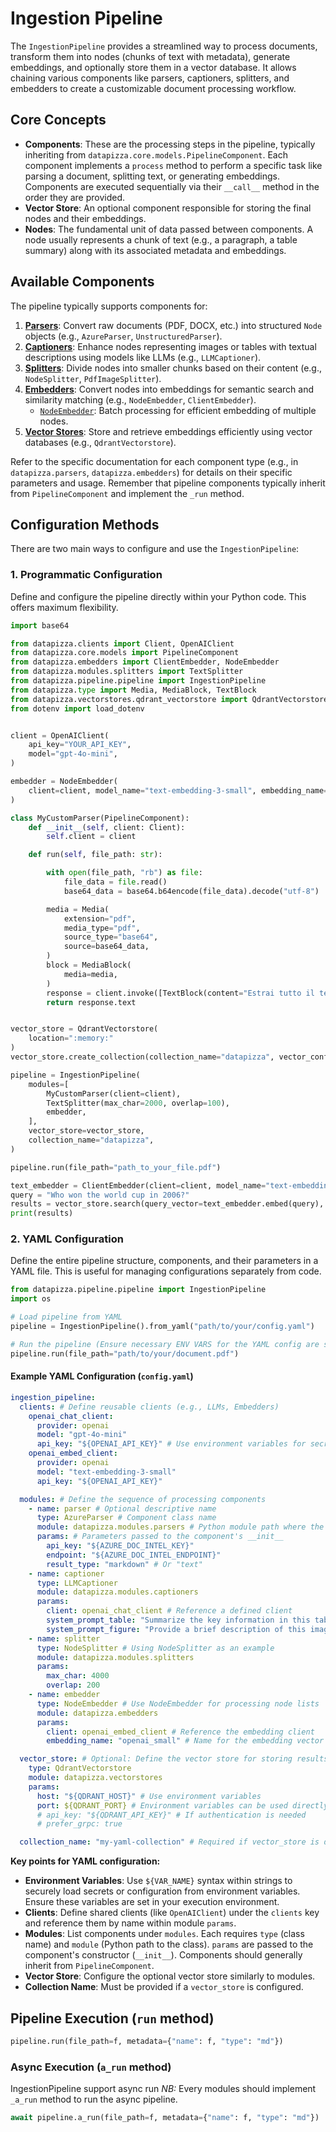 # Ingestion Pipeline


The `IngestionPipeline` provides a streamlined way to process documents, transform them into nodes (chunks of text with metadata), generate embeddings, and optionally store them in a vector database. It allows chaining various components like parsers, captioners, splitters, and embedders to create a customizable document processing workflow.


## Core Concepts

-   **Components**: These are the processing steps in the pipeline, typically inheriting from `datapizza.core.models.PipelineComponent`. Each component implements a `process` method to perform a specific task like parsing a document, splitting text, or generating embeddings. Components are executed sequentially via their `__call__` method in the order they are provided.
-   **Vector Store**: An optional component responsible for storing the final nodes and their embeddings.
-   **Nodes**: The fundamental unit of data passed between components. A node usually represents a chunk of text (e.g., a paragraph, a table summary) along with its associated metadata and embeddings.

## Available Components

The pipeline typically supports components for:

1.  [**Parsers**](../RAG/Components/parsers.md): Convert raw documents (PDF, DOCX, etc.) into structured `Node` objects (e.g., `AzureParser`, `UnstructuredParser`).
2.  [**Captioners**](../RAG/Components/captioners.md): Enhance nodes representing images or tables with textual descriptions using models like LLMs (e.g., `LLMCaptioner`).
3.  [**Splitters**](../RAG/Components/splitters.md): Divide nodes into smaller chunks based on their content (e.g., `NodeSplitter`, `PdfImageSplitter`).
4.  [**Embedders**](../RAG/Components/embedders.md): Convert nodes into embeddings for semantic search and similarity matching (e.g., `NodeEmbedder`, `ClientEmbedder`).
     - [`NodeEmbedder`](../RAG/Components/embedders.md#nodeembedder): Batch processing for efficient embedding of multiple nodes.
5.  [**Vector Stores**](../RAG/Components/vectorstores.md): Store and retrieve embeddings efficiently using vector databases (e.g., `QdrantVectorstore`).

Refer to the specific documentation for each component type (e.g., in `datapizza.parsers`, `datapizza.embedders`) for details on their specific parameters and usage. Remember that pipeline components typically inherit from `PipelineComponent` and implement the `_run` method.


## Configuration Methods

There are two main ways to configure and use the `IngestionPipeline`:

### 1. Programmatic Configuration

Define and configure the pipeline directly within your Python code. This offers maximum flexibility.

```python
import base64

from datapizza.clients import Client, OpenAIClient
from datapizza.core.models import PipelineComponent
from datapizza.embedders import ClientEmbedder, NodeEmbedder
from datapizza.modules.splitters import TextSplitter
from datapizza.pipeline.pipeline import IngestionPipeline
from datapizza.type import Media, MediaBlock, TextBlock
from datapizza.vectorstores.qdrant_vectorstore import QdrantVectorstore, VectorConfig
from dotenv import load_dotenv


client = OpenAIClient(
    api_key="YOUR_API_KEY",
    model="gpt-4o-mini",
)

embedder = NodeEmbedder(
    client=client, model_name="text-embedding-3-small", embedding_name="small"
)

class MyCustomParser(PipelineComponent):
    def __init__(self, client: Client):
        self.client = client

    def run(self, file_path: str):

        with open(file_path, "rb") as file:
            file_data = file.read()
            base64_data = base64.b64encode(file_data).decode("utf-8")

        media = Media(
            extension="pdf",
            media_type="pdf",
            source_type="base64",
            source=base64_data,
        )
        block = MediaBlock(
            media=media,
        )
        response = client.invoke([TextBlock(content="Estrai tutto il testo che vedi in questo documento"), block])
        return response.text


vector_store = QdrantVectorstore(
    location=":memory:"
)
vector_store.create_collection(collection_name="datapizza", vector_config=[VectorConfig(dimensions=1536, name="vector_name")])

pipeline = IngestionPipeline(
    modules=[
        MyCustomParser(client=client),
        TextSplitter(max_char=2000, overlap=100),
        embedder, 
    ],
    vector_store=vector_store,
    collection_name="datapizza",
)

pipeline.run(file_path="path_to_your_file.pdf")

text_embedder = ClientEmbedder(client=client, model_name="text-embedding-3-small", embedding_name="small")
query = "Who won the world cup in 2006?"
results = vector_store.search(query_vector=text_embedder.embed(query), collection_name="datapizzai", k=4)
print(results)

```


### 2. YAML Configuration

Define the entire pipeline structure, components, and their parameters in a YAML file. This is useful for managing configurations separately from code.

```python
from datapizza.pipeline.pipeline import IngestionPipeline
import os

# Load pipeline from YAML
pipeline = IngestionPipeline().from_yaml("path/to/your/config.yaml")

# Run the pipeline (Ensure necessary ENV VARS for the YAML config are set)
pipeline.run(file_path="path/to/your/document.pdf")
```

#### Example YAML Configuration (`config.yaml`)

```yaml
ingestion_pipeline:
  clients: # Define reusable clients (e.g., LLMs, Embedders)
    openai_chat_client:
      provider: openai
      model: "gpt-4o-mini"
      api_key: "${OPENAI_API_KEY}" # Use environment variables for secrets
    openai_embed_client:
      provider: openai
      model: "text-embedding-3-small"
      api_key: "${OPENAI_API_KEY}"

  modules: # Define the sequence of processing components
    - name: parser # Optional descriptive name
      type: AzureParser # Component class name
      module: datapizza.modules.parsers # Python module path where the class resides
      params: # Parameters passed to the component's __init__
        api_key: "${AZURE_DOC_INTEL_KEY}"
        endpoint: "${AZURE_DOC_INTEL_ENDPOINT}"
        result_type: "markdown" # Or "text"
    - name: captioner
      type: LLMCaptioner
      module: datapizza.modules.captioners
      params:
        client: openai_chat_client # Reference a defined client
        system_prompt_table: "Summarize the key information in this table concisely."
        system_prompt_figure: "Provide a brief description of this image."
    - name: splitter
      type: NodeSplitter # Using NodeSplitter as an example
      module: datapizza.modules.splitters
      params:
        max_char: 4000
        overlap: 200
    - name: embedder
      type: NodeEmbedder # Use NodeEmbedder for processing node lists
      module: datapizza.embedders
      params:
        client: openai_embed_client # Reference the embedding client
        embedding_name: "openai_small" # Name for the embedding vector in Node metadata

  vector_store: # Optional: Define the vector store for storing results
    type: QdrantVectorstore
    module: datapizza.vectorstores
    params:
      host: "${QDRANT_HOST}" # Use environment variables
      port: ${QDRANT_PORT} # Environment variables can be used directly if numeric
      # api_key: "${QDRANT_API_KEY}" # If authentication is needed
      # prefer_grpc: true

  collection_name: "my-yaml-collection" # Required if vector_store is defined
```

**Key points for YAML configuration:**

-   **Environment Variables**: Use `${VAR_NAME}` syntax within strings to securely load secrets or configuration from environment variables. Ensure these variables are set in your execution environment.
-   **Clients**: Define shared clients (like `OpenAIClient`) under the `clients` key and reference them by name within module `params`.
-   **Modules**: List components under `modules`. Each requires `type` (class name) and `module` (Python path to the class). `params` are passed to the component's constructor (`__init__`). Components should generally inherit from `PipelineComponent`.
-   **Vector Store**: Configure the optional vector store similarly to modules.
-   **Collection Name**: Must be provided if a `vector_store` is configured.


## Pipeline Execution (`run` method)
```python
pipeline.run(file_path=f, metadata={"name": f, "type": "md"})
```
### Async Execution (`a_run` method)

IngestionPipeline support async run
*NB:* Every modules should implement `_a_run` method to run the async pipeline.

```python
await pipeline.a_run(file_path=f, metadata={"name": f, "type": "md"})
```

